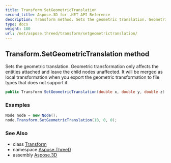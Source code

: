 ```yaml
---
title: Transform.SetGeometricTranslation
second_title: Aspose.3D for .NET API Reference
description: Transform method. Sets the geometric translation. Geometric transformation only affects the entities attached and leave the child nodes unaffected. It will be merged as local transformation when you export the geometric transformation to file types that does not support it
type: docs
weight: 180
url: /net/aspose.threed/transform/setgeometrictranslation/
---
```

## Transform.SetGeometricTranslation method

Sets the geometric translation. Geometric transformation only affects the entities attached and leave the child nodes unaffected. It will be merged as local transformation when you export the geometric transformation to file types that does not support it.

```csharp
public Transform SetGeometricTranslation(double x, double y, double z)
```

### Examples

```csharp
Node node = new Node();
node.Transform.SetGeometricTranslation(10, 0, 0);
```

### See Also

* class [Transform](../)
* namespace [Aspose.ThreeD](../../../aspose.threed/)
* assembly [Aspose.3D](../../../)


